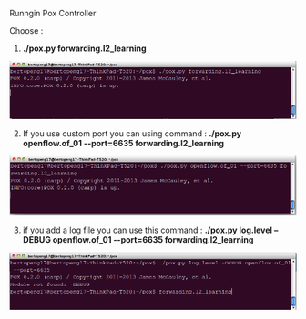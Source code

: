 Runngin Pox Controller

Choose :

1.  <b>./pox.py forwarding.l2_learning</b>

![alt tag](https://github.com/syaifulahdan/POX/blob/master/image/Screenshot%20from%202016-04-29%2023:19:17.png)


2. If you use custom port you can using command : <b>./pox.py openflow.of_01 --port=6635 forwarding.l2_learning</b>

![alt tag](https://github.com/syaifulahdan/POX/blob/master/image/Screenshot%20from%202016-04-29%2023:17:22.png)

3. if you add a log file you can use this command : 
  <b>./pox.py log.level –DEBUG openflow.of_01 --port=6635 forwarding.l2_learning</b>

![alt tag](https://github.com/syaifulahdan/POX/blob/master/image/Screenshot%20from%202016-04-29%2023:23:12.png)
